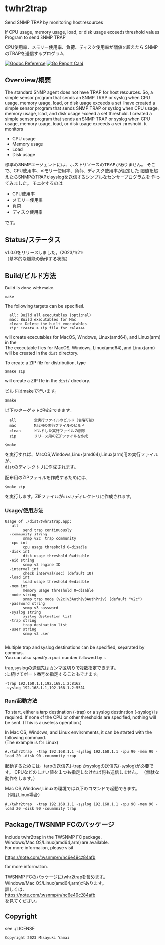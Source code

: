 # twhr2trap
Send SNMP TRAP by monitoring host resources

If CPU usage, memory usage, load, or disk usage exceeds threshold values
Program to send SNMP TRAP

CPU使用率、メモリー使用率、負荷、ディスク使用率が閾値を超えたら
SNMPのTRAPを送信するプログラム

[![Godoc Reference](https://godoc.org/github.com/twsnmp/twhr2trap?status.svg)](http://godoc.org/github.com/twsnmp/twhr2trap)
[![Go Report Card](https://goreportcard.com/badge/twsnmp/twhr2trap)](https://goreportcard.com/report/twsnmp/twhr2rmon)

## Overview/概要

The standard SNMP agent does not have TRAP for host resources.
So, a simple sensor program that sends an SNMP TRAP or syslog when CPU usage, memory usage, load, or disk usage exceeds a set
I have created a simple sensor program that sends SNMP TRAP or syslog when CPU usage, memory usage, load, and disk usage exceed a set threshold.
I created a simple sensor program that sends an SNMP TRAP or syslog when CPU usage, memory usage, load, or disk usage exceeds a set threshold.
It monitors

- CPU usage
- Memory usage
- Load
- Disk usage


標準のSNMPエージェントには、ホストリソースのTRAPがありません。
そこで、CPU使用率、メモリー使用率、負荷、ディスク使用率が設定した
閾値を超えたらSNMPのTRAPかsyslogを送信するシンプルなセンサープログラムを
作ってみました。
モニタするのは

- CPU使用率
- メモリー使用率
- 負荷
- ディスク使用率

です。

## Status/ステータス

v1.0.0をリリースしました。(2023/1/21)  
（基本的な機能の動作する状態）  

## Build/ビルド方法

Build is done with make.

```
make
```

The following targets can be specified.

```
  all: Build all executables (optional)
  mac: Build executables for Mac
  clean: Delete the built executables
  zip: Create a zip file for release.
```

will create executables for MacOS, Windows, Linux(amd64), and Linux(arm) in the  
The executable files for MacOS, Windows, Linux(amd64), and Linux(arm) will be created in the ``dist`` directory.


To create a ZIP file for distribution, type
```
$make zip
```
will create a ZIP file in the ``dist/`` directory.


ビルドはmakeで行います。
```
$make
```
以下のターゲットが指定できます。
```
  all        全実行ファイルのビルド（省略可能）
  mac        Mac用の実行ファイルのビルド
  clean      ビルドした実行ファイルの削除
  zip        リリース用のZIPファイルを作成
```

```
$make
```
を実行すれば、MacOS,Windows,Linux(amd64),Linux(arm)用の実行ファイルが、  
`dist`のディレクトリに作成されます。


配布用のZIPファイルを作成するためには、
```
$make zip
```
を実行します。ZIPファイルが`dist/`ディレクトリに作成されます。

### Usage/使用方法

```
Usage of ./dist/twhr2trap.app:
  -all
    	send trap continuously
  -community string
    	snmp v2c  trap community
  -cpu int
    	cpu usage threshold 0=disable
  -disk int
    	disk usage threshold 0=disable
  -eid string
    	snmp v3 engine ID
  -interval int
    	check interval(sec) (default 10)
  -load int
    	load usage threshold 0=disable
  -mem int
    	memory usage threshold 0=disable
  -mode string
    	snmp trap mode (v2c|v3Auth|v3AuthPriv) (default "v2c")
  -password string
    	snmp v3 password
  -syslog string
    	syslog destnation list
  -trap string
    	trap destnation list
  -user string
    	snmp v3 user


```

Multiple trap and syslog destinations can be specified, separated by commas.  
You can also specify a port number followed by :.

trap,syslogの送信先はカンマ区切りで複数指定できます。  
:に続けてポート番号を指定することもできます。

```
-trap 192.168.1.1,192.168.1.2:8162
-syslog 192.168.1.1,192.168.1.2:5514
```


### Run/起動方法

To start, either a tarp destination (-trap) or a syslog destination (-syslog) is required.
If none of the CPU or other thresholds are specified, nothing will be sent.
(This is a useless operation.)

In Mac OS, Windows, and Linux environments, it can be started with the following command.  
(The example is for Linux)

```
#./twhr2trap  -trap 192.168.1.1 -syslog 192.168.1.1 -cpu 90 -mem 90 -load 20 -disk 90 -coummnity trap
```

起動するためには、tarpの送信先(-trap)かsyslogの送信先(-syslog)が必要です。
CPUなどのしきい値を１つも指定しなければ何も送信しません。
（無駄な動作をします。）

Mac OS,Windows,Linuxの環境では以下のコマンドで起動できます。  
（例はLinux場合）

```
#./twhr2trap  -trap 192.168.1.1 -syslog 192.168.1.1 -cpu 90 -mem 90 -load 20 -disk 90 -coummnity trap
```

## Package/TWSNMP FCのパッケージ

Include twhr2trap in the TWSNMP FC package.  
Windows/Mac OS/Linux(amd64,arm) are available.  
For more information, please visit  

https://note.com/twsnmp/n/nc6e49c284afb  

for more information.


TWSNMP FCのパッケージにtwhr2trapを含めます。  
Windows/Mac OS/Linux(amd64,arm)があります。  
詳しくは、  
https://note.com/twsnmp/n/nc6e49c284afb  
を見てください。

## Copyright

see ./LICENSE

```
Copyright 2023 Masayuki Yamai
```
